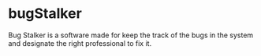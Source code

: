 # bugStalker

Bug Stalker is a software made for keep the track of the bugs in the system and designate the right professional to fix it.
